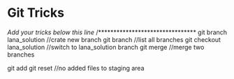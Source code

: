 # Git Tricks

*Add your tricks below this line*
/********************************
git branch lana_solution //crate new branch
git branch 	//list all branches
git checkout lana_solution //switch to lana_solution branch
git merge //merge two branches

git add
git reset //no added files to staging area
